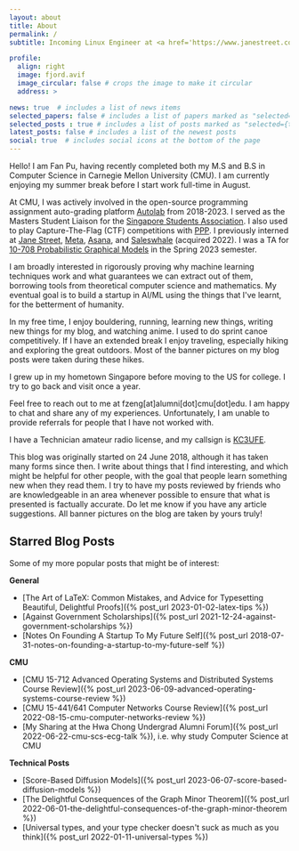 ```yaml
---
layout: about
title: About
permalink: /
subtitle: Incoming Linux Engineer at <a href='https://www.janestreet.com/'>Jane Street</a>. <a href='https://www.cs.cmu.edu/'>CMU SCS</a> Class of 2022, MSCS Class of 2023. Currently located in New York, NY, USA. 

profile:
  align: right
  image: fjord.avif
  image_circular: false # crops the image to make it circular
  address: >

news: true  # includes a list of news items
selected_papers: false # includes a list of papers marked as "selected={true}"
selected_posts : true # includes a list of posts marked as "selected={true}"
latest_posts: false # includes a list of the newest posts
social: true  # includes social icons at the bottom of the page
---
```


Hello! I am Fan Pu, having recently completed both my M.S and B.S in Computer
Science in Carnegie Mellon University (CMU). I am currently enjoying
my summer break before I start work full-time in August.

At CMU, I was actively involved in the open-source programming assignment
auto-grading platform [Autolab](https://autolabproject.com/) from 2018-2023. I
served as the Masters Student Liaison for the [Singapore Students
Association](https://cmussa.org/). I also used to play Capture-The-Flag (CTF)
competitions with [PPP](https://pwning.net/). I previously interned at [Jane
Street](https://www.janestreet.com/), [Meta](https://about.meta.com/),
[Asana](https://asana.com/), and [Saleswhale](https://www.saleswhale.com/)
(acquired 2022).  I was a TA for [10-708 Probabilistic Graphical
Models](https://andrejristeski.github.io/10708-S23/) in the Spring 2023
semester.

I am broadly interested in rigorously proving why machine learning techniques
work and what guarantees we can extract out of them, borrowing tools from
theoretical computer science and mathematics. My eventual goal is to build a
startup in AI/ML using the things that I've learnt, for the betterment of
humanity. 

In my free time, I enjoy bouldering, running, learning new things, writing new
things for my blog, and watching anime. I used to do sprint canoe competitively.
If I have an extended break I enjoy traveling, especially hiking and exploring
the great outdoors. Most of the banner pictures on my blog posts were taken
during these hikes.

I grew up in my hometown Singapore before moving to the US for college. I try
to go back and visit once a year.

Feel free to reach out to me at fzeng[at]alumni[dot]cmu[dot]edu. I am happy to
chat and share any of my experiences.
Unfortunately, I am unable to provide referrals for people that I have not
worked with.

I have a Technician amateur radio license, and my callsign is 
[KC3UFE](https://www.fccbulletin.com/callsign/?q=KC3UFE).

This blog was originally started on 24 June 2018, although it has taken many
forms since then. I write about things that I find interesting, and which might
be helpful for other people, with the goal that people learn something
new when they read them. I try to have my posts reviewed by
friends who are knowledgeable in an area whenever possible to ensure that
what is presented is factually accurate. Do let me know if you have any article
suggestions. All banner pictures on the blog are taken by yours truly!

## Starred Blog Posts
Some of my more popular posts that might be of interest:

**General**
- [The Art of LaTeX: Common Mistakes, and Advice for Typesetting Beautiful, Delightful Proofs]({% post_url 2023-01-02-latex-tips %})
- [Against Government Scholarships]({% post_url
2021-12-24-against-government-scholarships %})
- [Notes On Founding A Startup To My Future Self]({% post_url
2018-07-31-notes-on-founding-a-startup-to-my-future-self %})

**CMU**
- [CMU 15-712 Advanced Operating Systems and Distributed Systems Course Review]({% post_url 2023-06-09-advanced-operating-systems-course-review %})
- [CMU 15-441/641 Computer Networks Course Review]({% post_url 2022-08-15-cmu-computer-networks-review %})
- [My Sharing at the Hwa Chong Undergrad Alumni Forum]({% post_url 
2022-06-22-cmu-scs-ecg-talk %}), i.e. why study Computer Science at CMU

**Technical Posts**
- [Score-Based Diffusion Models]({% post_url 2023-06-07-score-based-diffusion-models %})
- [The Delightful Consequences of the Graph Minor Theorem]({% post_url 2022-06-01-the-delightful-consequences-of-the-graph-minor-theorem %})
- [Universal types, and your type checker doesn't suck as much as you think]({% post_url 2022-01-11-universal-types %})